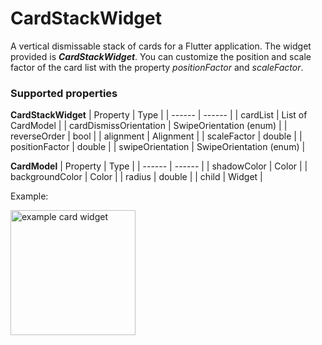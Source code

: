 # CardStackWidget
A vertical dismissable stack of cards for a Flutter application. The widget provided is **_CardStackWidget_**. You can customize the position and scale factor of the card list with the property *positionFactor* and *scaleFactor*.

### Supported properties

**CardStackWidget**
| Property | Type |
| ------ | ------ |
| cardList | List of CardModel |
| cardDismissOrientation | SwipeOrientation (enum) |
| reverseOrder | bool |
| alignment | Alignment |
| scaleFactor | double |
| positionFactor | double |
| swipeOrientation | SwipeOrientation (enum) |

**CardModel**
| Property | Type |
| ------ | ------ |
| shadowColor | Color |
| backgroundColor | Color |
| radius | double |
| child | Widget |

Example:

<img src="https://github.com/federicoviceconti/CardStackWidget/blob/master/screenshots/example.png" alt="example card widget" width="200">

